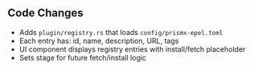 ## Code Changes

- Adds `plugin/registry.rs` that loads `config/prismx-epel.toml`
- Each entry has: id, name, description, URL, tags
- UI component displays registry entries with install/fetch placeholder
- Sets stage for future fetch/install logic
